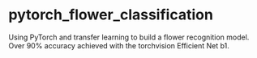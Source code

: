 # pytorch_flower_classification
Using PyTorch and transfer learning to build a flower recognition model. Over 90% accuracy achieved with the torchvision Efficient Net b1.
